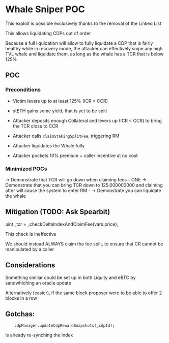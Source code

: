 # Whale Sniper POC

This exploit is possible exclusively thanks to the removal of the Linked List

This allows liquidating CDPs out of order

Because a full liquidation will allow to fully liquidate a CDP that is fairly healthy while in recovery mode, the attacker can effectively snipe any high TVL whale and liquidate them, as long as the whale has a TCR that is below 125%


## POC

### Preconditions

- Victim levers up to at least 125% (ICR < CCR)

- stETH gains some yield, that is yet to be split

- Attacker deposits enough Collateral and levers up (ICR < CCR) to bring the TCR close to CCR

- Attacker calls `claimStakingSplitFee`, triggering RM

- Attacker liquidates the Whale fully

- Attacker pockets 10% premium + caller incentive at no cost


### Minimized POCs

-> Demonstrate that TCR will go down when claiming fees - ONE
-> Demonstrate that you can bring TCR down to 125.000000000 and claiming after will cause the system to enter RM - 
-> Demonstrate you can liquidate the whale 


## Mitigation (TODO: Ask Spearbit)
uint _tcr = _checkDeltaIndexAndClaimFee(vars.price);

This check is ineffective

We should instead ALWAYS claim the fee split, to ensure that CR cannot be manipulated by a caller


## Considerations

Something similar could be set up in both Liquity and eBTC by sandwhiching an oracle update

Alternatively (easier), if the same block proposer were to be able to offer 2 blocks in a row


## Gotchas:
        cdpManager.updateCdpRewardSnapshots(_cdpId);

Is already re-synching the index